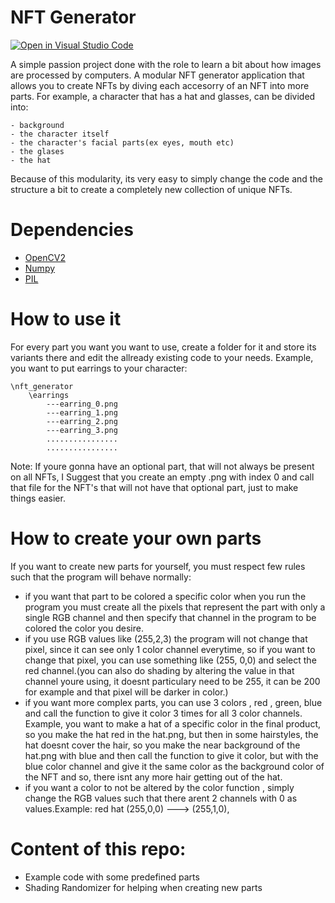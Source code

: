 # NFT Generator

[![Open in Visual Studio Code](https://open.vscode.dev/badges/open-in-vscode.svg)](https://open.vscode.dev/ac-custom-shaders-patch/acc-extension-config)



A simple passion project done with the role to learn a bit about how images are processed by computers.
A modular NFT generator application that allows you to create NFTs by diving each accesorry of an NFT into 
more parts. For example, a character that has a hat and glasses, can be divided into:

```
- background
- the character itself
- the character's facial parts(ex eyes, mouth etc)
- the glases
- the hat
```


Because of this modularity, its very easy to simply change the code
and the structure a bit to create a completely new collection of unique NFTs.


# Dependencies
- [OpenCV2](https://pypi.org/project/opencv-python/)
- [Numpy](https://numpy.org/install/)
- [PIL](https://pillow.readthedocs.io/en/stable/installation.html)


# How to use it
For every part you want you want to use, create a folder for it and store its variants there
and edit the allready existing code to your needs.
Example, you want to put earrings to your character:

```
\nft_generator
    \earrings
        ---earring_0.png
        ---earring_1.png
        ---earring_2.png
        ---earring_3.png
        ................
        ................
```
Note: If youre gonna have an optional part, that will not always be present on all NFTs,
I Suggest that you create an empty .png with index 0 and call that file for the NFT's that will
not have that optional part, just to make things easier.


# How to create your own parts
If you want to create new parts for yourself, you must respect few rules such that the program will behave normally:
- if you want that part to be colored a specific color when you run the program you must create all the pixels that represent the part with only a single RGB channel
and then specify that channel in the program to be colored the color you desire.
- if you use RGB values like (255,2,3) the program will not change that pixel, since it can see only 1 color channel everytime,
so if you want to change that pixel, you can use something like (255, 0,0) and select the red channel.(you can also do shading by
altering the value in that channel youre using, it doesnt particulary need to be 255, it can be 200 for example and that pixel will be 
darker in color.)
- if you want more complex parts, you can use 3 colors , red , green, blue and call the function to give it color 3 times for all 3 color channels.
Example, you want to make a hat of a specific color in the final product, so you make the hat red in the hat.png, but then
in some hairstyles, the hat doesnt cover the hair, so you make the near background of the hat.png with blue and then
call the function to give it color, but with the blue color channel and give it the same color as the background color of the NFT
and so, there isnt any more hair getting out of the hat.
- if you want a color to not be altered by the color function , simply change the RGB values
such that there arent 2 channels with 0 as values.Example:
        red hat (255,0,0) ---> (255,1,0), 



# Content of this repo:
- Example code with some predefined parts 
- Shading Randomizer for helping when creating new parts
